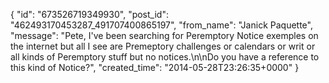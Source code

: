  {
   "id": "673526719349930",
   "post_id": "462493170453287_491707400865197",
   "from_name": "Janick Paquette",
   "message": "Pete, I've been searching for Peremptory Notice exemples on the internet but all I see are Premeptory challenges or calendars or writ or all kinds of Peremptory stuff but no notices.\n\nDo you have a reference to this kind of Notice?",
   "created_time": "2014-05-28T23:26:35+0000"
 }
